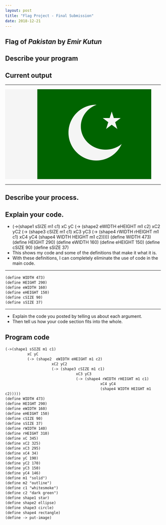 ```yaml
---
layout: post
title: "Flag Project - Final Submission"
date: 2018-12-21
---
```


## Flag of _Pakistan_ by _Emir Kutun_

## Describe your program

<!--- I designed the flag of Pakistan. I would expect a 3 because I may have gotten a few minor details wrong, but generally, I got the characteristics right. -->

## Current output


* * *
![Flag](/images/final-flag.png)
* * *

## Describe your process.

<!--- I compared my flag to Pakistan's as accurately as possible.-->


## Explain your code.

-   (->(shape1 sSIZE m1 c1)
          xC yC
          (-> (shape2  eWIDTH eHEIGHT m1 c2)
                     xC2 yC2
                     (-> (shape3 cSIZE m1 c1)
                                xC3 yC3
                                (-> (shape4 rWIDTH rHEIGHT m1 c1)
                                           xC4 yC4
                                           (shape4 WIDTH HEIGHT m1 c2)))))
(define WIDTH 473)
(define HEIGHT 290)
(define eWIDTH 160)
(define eHEIGHT 150)
(define cSIZE 90)
(define sSIZE 37)
-   This shows my code and some of the definitions that make it what it is.
-   With these definitions, I can completely eliminate the use of code in the main code.

* * *

```
(define WIDTH 473)
(define HEIGHT 290)
(define eWIDTH 160)
(define eHEIGHT 150)
(define cSIZE 90)
(define sSIZE 37)
```

* * *

-   Explain the code you posted by telling us about each argument.
-   Then tell us how your code section fits into the whole.
 
<!--- This code makes it so whenever I type "WIDTH" into code, the program can recognize it as 473. This way, I can save time, because rather than typing "473", I can simply write "WIDTH". -->


## Program code

```
(->(shape1 sSIZE m1 c1)
          xC yC
          (-> (shape2  eWIDTH eHEIGHT m1 c2)
                     xC2 yC2
                     (-> (shape3 cSIZE m1 c1)
                                xC3 yC3
                                (-> (shape4 rWIDTH rHEIGHT m1 c1)
                                           xC4 yC4
                                           (shape4 WIDTH HEIGHT m1 c2)))))
(define WIDTH 473)
(define HEIGHT 290)
(define eWIDTH 160)
(define eHEIGHT 150)
(define cSIZE 90)
(define sSIZE 37)
(define rWIDTH 140)
(define rHEIGHT 310)
(define xC 345)
(define xC2 325)
(define xC3 295)
(define xC4 34)
(define yC 190)
(define yC2 170)
(define yC3 150)
(define yC4 146)
(define m1 "solid")
(define m2 "outline")
(define c1 "whitesmoke")
(define c2 "dark green")
(define shape1 star)
(define shape2 ellipse)
(define shape3 circle)
(define shape4 rectangle)
(define -> put-image)

```
